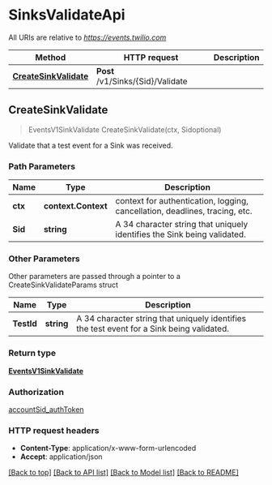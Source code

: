 # SinksValidateApi

All URIs are relative to *https://events.twilio.com*

Method | HTTP request | Description
------------- | ------------- | -------------
[**CreateSinkValidate**](SinksValidateApi.md#CreateSinkValidate) | **Post** /v1/Sinks/{Sid}/Validate | 



## CreateSinkValidate

> EventsV1SinkValidate CreateSinkValidate(ctx, Sidoptional)



Validate that a test event for a Sink was received.

### Path Parameters


Name | Type | Description
------------- | ------------- | -------------
**ctx** | **context.Context** | context for authentication, logging, cancellation, deadlines, tracing, etc.
**Sid** | **string** | A 34 character string that uniquely identifies the Sink being validated.

### Other Parameters

Other parameters are passed through a pointer to a CreateSinkValidateParams struct


Name | Type | Description
------------- | ------------- | -------------
**TestId** | **string** | A 34 character string that uniquely identifies the test event for a Sink being validated.

### Return type

[**EventsV1SinkValidate**](EventsV1SinkValidate.md)

### Authorization

[accountSid_authToken](../README.md#accountSid_authToken)

### HTTP request headers

- **Content-Type**: application/x-www-form-urlencoded
- **Accept**: application/json

[[Back to top]](#) [[Back to API list]](../README.md#documentation-for-api-endpoints)
[[Back to Model list]](../README.md#documentation-for-models)
[[Back to README]](../README.md)

